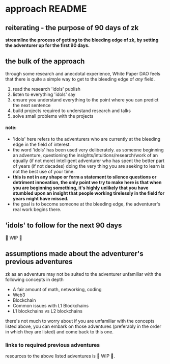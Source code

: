 # approach README
## reiterating - the purpose of 90 days of zk
__streamline the process of getting to the bleeding edge of zk, by setting the adventurer up for the first 90 days.__
## the bulk of the approach
through some research and anecdotal experience, White Paper DAO feels that there is quite a simple way to get to the bleeding edge of _any_ field.

1. read the research 'idols' publish
2. listen to everything 'idols' say
3. ensure you understand everything to the point where you can predict the next sentence
4. build projects required to understand research and talks
5. solve small problems with the projects
#### note:
- 'idols' here refers to the adventurers who are currently at the bleeding edge in the field of interest.
- the word 'idols' has been used very deliberately. as someone beginning an adventure, questioning the insights/intuitions/research/work of an equally (if not more) intelligent adventurer who has spent the better part of years (if not decades) doing the very thing you are seeking to learn is not the best use of your time.
- __this is not in any shape or form a statement to silence questions or detriment innovation, the only point we try to make here is that when you are beginning something, it's highly unlikely that you have stumbled upon an insight that people working tirelessly in the field for years might have missed.__
- the goal is to become someone at the bleeding edge, the adventurer's real work begins there.
## 'idols' to follow for the next 90 days
🚧 WIP 🚧
## assumptions made about the adventurer's previous adventures
zk as an adventure may not be suited to the adventurer unfamiliar with the following concepts in depth
- A fair amount of math, networking, coding
- Web3
- Blockchain
- Common issues with L1 Blockchains
- L1 blockchains vs L2 blockchains

there's not much to worry about if you are unfamiliar with the concepts listed above, you can embark on those adventures (preferably in the order in which they are listed) and come back to this one.
### links to required previous adventures
resources to the above listed adventures is 🚧 WIP 🚧.
